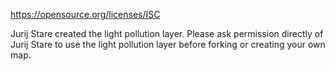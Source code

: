 https://opensource.org/licenses/ISC

Jurij Stare created the light pollution layer. 
Please ask permission directly of Jurij Stare to use the light pollution layer before forking or creating your own map.
